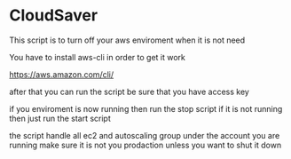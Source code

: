 # CloudSaver
This script is to turn off your aws enviroment when it is not need


You have to install aws-cli 
in order to get it work 

https://aws.amazon.com/cli/


after that you can run the script 
be sure that you have access key

if you enviroment is now running then run the stop script
if it is not running then just run the start script

the script handle all ec2 and autoscaling group under the account you are running
make sure it is not you prodaction  unless you want to shut it down


